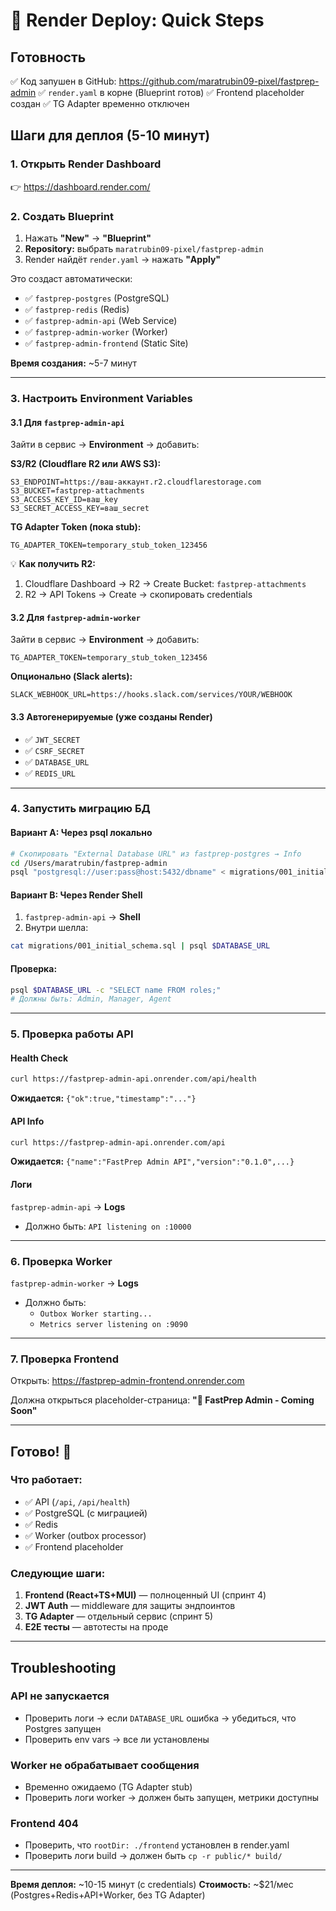 # 🚀 Render Deploy: Quick Steps

## Готовность
✅ Код запушен в GitHub: https://github.com/maratrubin09-pixel/fastprep-admin
✅ `render.yaml` в корне (Blueprint готов)
✅ Frontend placeholder создан
✅ TG Adapter временно отключен

## Шаги для деплоя (5-10 минут)

### 1. Открыть Render Dashboard
👉 https://dashboard.render.com/

### 2. Создать Blueprint
1. Нажать **"New"** → **"Blueprint"**
2. **Repository:** выбрать `maratrubin09-pixel/fastprep-admin`
3. Render найдёт `render.yaml` → нажать **"Apply"**

Это создаст автоматически:
- ✅ `fastprep-postgres` (PostgreSQL)
- ✅ `fastprep-redis` (Redis)
- ✅ `fastprep-admin-api` (Web Service)
- ✅ `fastprep-admin-worker` (Worker)
- ✅ `fastprep-admin-frontend` (Static Site)

**Время создания:** ~5-7 минут

---

### 3. Настроить Environment Variables

#### 3.1 Для `fastprep-admin-api`
Зайти в сервис → **Environment** → добавить:

**S3/R2 (Cloudflare R2 или AWS S3):**
```
S3_ENDPOINT=https://ваш-аккаунт.r2.cloudflarestorage.com
S3_BUCKET=fastprep-attachments
S3_ACCESS_KEY_ID=ваш_key
S3_SECRET_ACCESS_KEY=ваш_secret
```

**TG Adapter Token (пока stub):**
```
TG_ADAPTER_TOKEN=temporary_stub_token_123456
```

💡 **Как получить R2:**
1. Cloudflare Dashboard → R2 → Create Bucket: `fastprep-attachments`
2. R2 → API Tokens → Create → скопировать credentials

#### 3.2 Для `fastprep-admin-worker`
Зайти в сервис → **Environment** → добавить:
```
TG_ADAPTER_TOKEN=temporary_stub_token_123456
```

**Опционально (Slack alerts):**
```
SLACK_WEBHOOK_URL=https://hooks.slack.com/services/YOUR/WEBHOOK
```

#### 3.3 Автогенерируемые (уже созданы Render)
- ✅ `JWT_SECRET`
- ✅ `CSRF_SECRET`
- ✅ `DATABASE_URL`
- ✅ `REDIS_URL`

---

### 4. Запустить миграцию БД

#### Вариант A: Через psql локально
```bash
# Скопировать "External Database URL" из fastprep-postgres → Info
cd /Users/maratrubin/fastprep-admin
psql "postgresql://user:pass@host:5432/dbname" < migrations/001_initial_schema.sql
```

#### Вариант B: Через Render Shell
1. `fastprep-admin-api` → **Shell**
2. Внутри шелла:
```bash
cat migrations/001_initial_schema.sql | psql $DATABASE_URL
```

#### Проверка:
```bash
psql $DATABASE_URL -c "SELECT name FROM roles;"
# Должны быть: Admin, Manager, Agent
```

---

### 5. Проверка работы API

#### Health Check
```bash
curl https://fastprep-admin-api.onrender.com/api/health
```
**Ожидается:** `{"ok":true,"timestamp":"..."}`

#### API Info
```bash
curl https://fastprep-admin-api.onrender.com/api
```
**Ожидается:** `{"name":"FastPrep Admin API","version":"0.1.0",...}`

#### Логи
`fastprep-admin-api` → **Logs**
- Должно быть: `API listening on :10000`

---

### 6. Проверка Worker

`fastprep-admin-worker` → **Logs**
- Должно быть:
  - `Outbox Worker starting...`
  - `Metrics server listening on :9090`

---

### 7. Проверка Frontend

Открыть: https://fastprep-admin-frontend.onrender.com

Должна открыться placeholder-страница:
**"🚀 FastPrep Admin - Coming Soon"**

---

## Готово! 🎉

### Что работает:
- ✅ API (`/api`, `/api/health`)
- ✅ PostgreSQL (с миграцией)
- ✅ Redis
- ✅ Worker (outbox processor)
- ✅ Frontend placeholder

### Следующие шаги:
1. **Frontend (React+TS+MUI)** — полноценный UI (спринт 4)
2. **JWT Auth** — middleware для защиты эндпоинтов
3. **TG Adapter** — отдельный сервис (спринт 5)
4. **E2E тесты** — автотесты на проде

---

## Troubleshooting

### API не запускается
- Проверить логи → если `DATABASE_URL` ошибка → убедиться, что Postgres запущен
- Проверить env vars → все ли установлены

### Worker не обрабатывает сообщения
- Временно ожидаемо (TG Adapter stub)
- Проверить логи worker → должен быть запущен, метрики доступны

### Frontend 404
- Проверить, что `rootDir: ./frontend` установлен в render.yaml
- Проверить логи build → должен быть `cp -r public/* build/`

---

**Время деплоя:** ~10-15 минут (с credentials)
**Стоимость:** ~$21/мес (Postgres+Redis+API+Worker, без TG Adapter)

